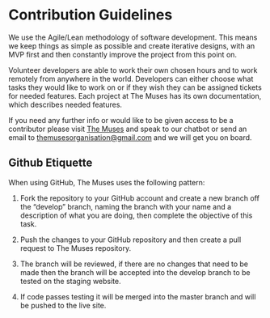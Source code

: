 # Contribution Guidelines

We use the Agile/Lean methodology of software development. This means we keep things as simple as possible and create iterative designs, with an MVP first and then constantly improve the project from this point on.

Volunteer developers are able to work their own chosen hours and to work remotely from anywhere in the world. Developers can either choose what tasks they would like to work on or if they wish they can be assigned tickets for needed features. Each project at The Muses has its own documentation, which describes needed features.

If you need any further info or would like to be given access to be a contributor please visit [The Muses](https://the-muses.org/) and speak to our chatbot or send an email to themusesorganisation@gmail.com and we will get you on board.

## Github Etiquette

When using GitHub, The Muses uses the following pattern: 

1. Fork the repository to your GitHub account and create a new branch off the “develop” branch, naming the branch with your name and a description of what you are doing, then complete the objective of this task.

 2. Push the changes to your GitHub repository and then create a pull request to The Muses repository. 

3. The branch will be reviewed, if there are no changes that need to be made then the branch will be accepted into the develop branch to be tested on the staging website. 

4. If code passes testing it will be merged into the master branch and will be pushed to the live site.

